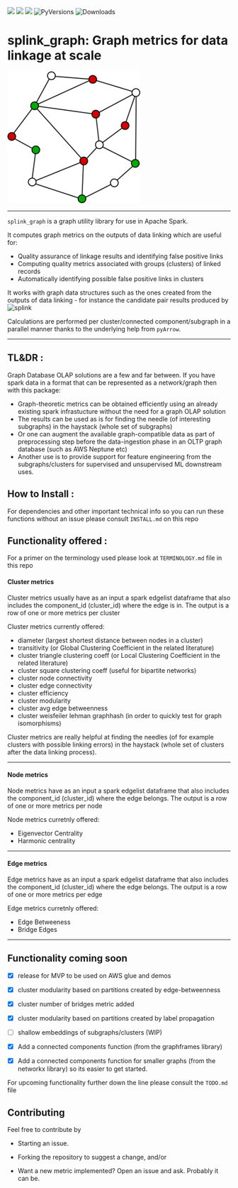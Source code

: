 
![](https://img.shields.io/badge/spark-%3E%3D2.4.x-orange) ![](https://img.shields.io/github/languages/top/moj-analytical-services/splink_graph) ![](https://img.shields.io/pypi/v/splink_graph) ![PyVersions](https://img.shields.io/pypi/pyversions/splink_graph) ![Downloads](https://pepy.tech/badge/splink-graph) 

# splink_graph: Graph metrics for data linkage at scale



![](https://github.com/moj-analytical-services/splink_graph/raw/master/notebooks/splink_graph300x297.png)

---


`splink_graph` is a graph utility library for use in Apache Spark.

It computes graph metrics on the outputs of data linking which are useful for:
- Quality assurance of linkage results and identifying false positive links
- Computing quality metrics associated with groups (clusters) of linked records
- Automatically identifying possible false positive links in clusters


It works with graph data structures such as the ones created from the outputs of data linking -  for instance the candidate pair results produced by ![splink](https://github.com/moj-analytical-services/splink)

Calculations are performed per cluster/connected component/subgraph in a parallel manner thanks to the underlying help from `pyArrow`.

---
## TL&DR :

Graph Database OLAP solutions are a few and far between.
If you have spark data in a format that can be represented as a network/graph then with this package:

- Graph-theoretic metrics can be obtained efficiently using an already existing spark infrastucture without the need for a graph OLAP solution
- The results can be used as is for finding the needle (of interesting subgraphs) in the haystack (whole set of subgraphs)
- Or one can augment the available graph-compatible data as part of preprocessing step before the data-ingestion phase in an OLTP graph database (such as AWS Neptune etc)
- Another use is to provide support for feature engineering from the subgraphs/clusters for supervised and unsupervised ML downstream uses.

## How to Install :
For dependencies and other important technical info so you can run these functions without an issue please consult
`INSTALL.md` on this repo

## Functionality offered :

For a primer on the terminology used please look at `TERMINOLOGY.md` file in this repo


####  Cluster metrics

Cluster metrics usually have as an input a spark edgelist dataframe that also includes the component_id (cluster_id) where the edge is in.
The output is a row of one or more metrics per cluster


Cluster metrics currently offered:

- diameter (largest shortest distance between nodes in a cluster)
- transitivity (or Global Clustering Coefficient in the related literature)
- cluster triangle clustering coeff (or Local Clustering Coefficient in the related literature)
- cluster square clustering coeff (useful for bipartite networks)
- cluster node connectivity
- cluster edge connectivity
- cluster efficiency
- cluster modularity
- cluster avg edge betweenness
- cluster weisfeiler lehman graphhash (in order to quickly test for graph isomorphisms)

Cluster metrics are really helpful at finding the needles (of for example clusters with possible linking errors) in the
haystack (whole set of clusters after the data linking process).

---

####  Node metrics

Node metrics  have as an input a spark edgelist dataframe that also includes the component_id (cluster_id) where the edge belongs.
The output is a row of one or more metrics per node

Node metrics curretnly offered:

- Eigenvector Centrality
- Harmonic centrality

---

####  Edge metrics

Edge metrics  have as an input a spark edgelist dataframe that also includes the component_id (cluster_id) where the edge belongs.
The output is a row of one or more metrics per edge

Edge metrics curretnly offered:

- Edge Betweeness
- Bridge Edges


---
## Functionality coming soon

- [x] release for MVP to be used on AWS glue and demos
- [x] cluster modularity based on partitions created by edge-betweenness
- [x] cluster number of bridges metric added
- [x] cluster modularity based on partitions created by label propagation
- [ ] shallow embeddings of subgraphs/clusters (WIP)
- [x] Add a connected components function (from the graphframes library)
- [x] Add a connected components function for smaller graphs (from the networkx library) so its easier to get started.


For upcoming functionality further down the line please consult the `TODO.md` file


## Contributing

Feel free to contribute by

 * Starting an issue.

 * Forking the repository to suggest a change, and/or

 * Want a new metric implemented? Open an issue and ask. Probably it can be.
